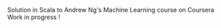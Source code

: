 Solution in Scala to Andrew Ng's Machine Learning course on Coursera
               Work in progress !